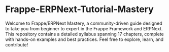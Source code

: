 # Frappe-ERPNext-Tutorial-Mastery
Welcome to Frappe/ERPNext Mastery, a community-driven guide designed to take you from beginner to expert in the Frappe Framework and ERPNext. This repository contains a detailed syllabus spanning 17 chapters, complete with hands-on examples and best practices. Feel free to explore, learn, and contribute!
